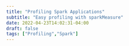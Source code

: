 ```yaml
---
title: "Profiling Spark Applications"
subtitle: "Easy profiling with sparkMeasure"
date: 2022-04-23T14:02:31-04:00
draft: false
tags: ["Profiling","Spark"]
---
```



